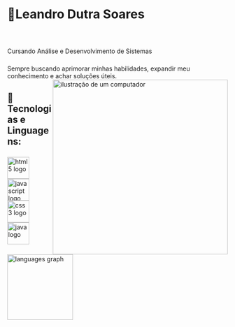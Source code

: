 <h1><strong>🌱Leandro Dutra Soares</strong></h1><br>

###

Cursando Análise e Desenvolvimento de Sistemas

###

Sempre buscando aprimorar minhas habilidades, expandir meu conhecimento e achar soluções úteis.
<img src="https://static.vecteezy.com/system/resources/thumbnails/025/279/575/small_2x/3d-laptop-and-program-code-development-web-coding-concept-coding-screen-3d-rendering-3d-rendering-of-laptop-3d-render-illustration-png.png" alt="ilustração de um computador" min-width="400px" max-width="400px" width="400px" align="right">

###

<h2>🚀Tecnologias e Linguagens:</h2>

###

<div align="left">
<img src="https://cdn.jsdelivr.net/gh/devicons/devicon/icons/html5/html5-original.svg" height="50" alt="html5 logo"/><img width="12"/>
<img src="https://cdn.jsdelivr.net/gh/devicons/devicon/icons/javascript/javascript-original.svg" height="50" alt="javascript logo"/><img width="12"/>
<img src="https://cdn.jsdelivr.net/gh/devicons/devicon/icons/css3/css3-plain.svg" height="50" alt="css3 logo"/><img width="12" />
<img src="https://cdn.jsdelivr.net/gh/devicons/devicon/icons/java/java-original.svg" height="50" alt="java logo"/><img width="12"/>
</div>

<div align="left">
  
  ###
  
  <img src="https://github-readme-stats.vercel.app/api/top-langs?username=letrares&locale=en&hide_title=false&layout=compact&card_width=320&langs_count=5&theme=dracula&hide_border=false&order=2" height="150" alt="languages graph"/>

</div>
